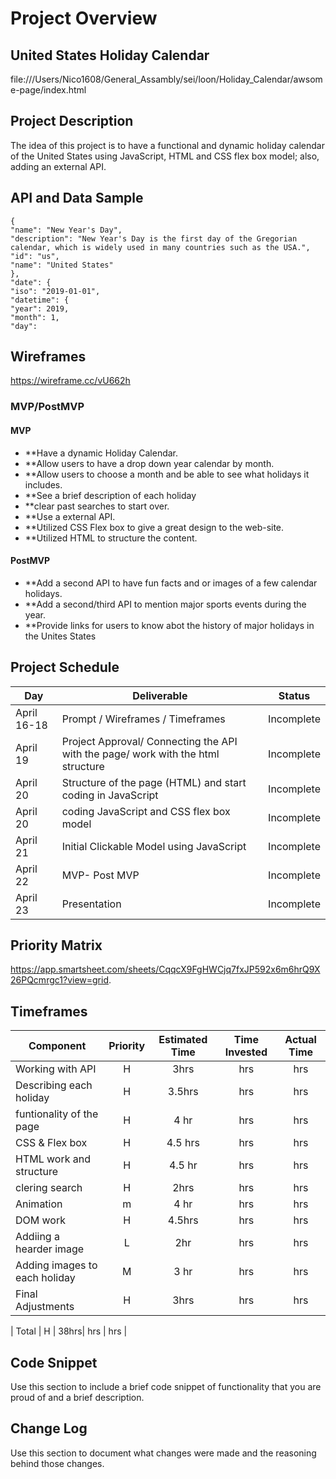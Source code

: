 # Project Overview

## United States Holiday Calendar
file:///Users/Nico1608/General_Assambly/sei/loon/Holiday_Calendar/awsome-page/index.html


## Project Description

The idea of this project is to have a functional and dynamic holiday calendar of the United States using JavaScript, HTML and CSS flex box model; also, adding an external API.

## API and Data Sample

```"holidays":
{
"name": "New Year's Day",
"description": "New Year's Day is the first day of the Gregorian calendar, which is widely used in many countries such as the USA.",
"id": "us",
"name": "United States"
},
"date": {
"iso": "2019-01-01",
"datetime": {
"year": 2019,
"month": 1,
"day": 
```
## Wireframes

https://wireframe.cc/vU662h

### MVP/PostMVP

#### MVP 


- **Have a dynamic Holiday Calendar.
- **Allow users to have a drop down year calendar by month.
- **Allow users to choose a month and be able to see what holidays it includes.
- **See a brief description of each holiday
- **clear past searches to start over.
- **Use a external API.
- **Utilized CSS Flex box to give a great design to the web-site.
- **Utilized HTML to structure the content. 

#### PostMVP  

- **Add a second API to have fun facts and or images of a few calendar holidays.
- **Add a second/third API to mention major sports events during the year.
- **Provide links for users to know abot the history of major holidays in the Unites States


## Project Schedule


|  Day | Deliverable | Status
|---|---| ---|
|April 16-18| Prompt / Wireframes / Timeframes | Incomplete
|April 19| Project Approval/ Connecting the API with the page/ work with the html structure  | Incomplete
|April 20| Structure of the page  (HTML) and start coding in JavaScript | Incomplete
|April 20| coding JavaScript and CSS flex box model | Incomplete
|April 21| Initial Clickable Model using JavaScript | Incomplete
|April 22| MVP- Post MVP | Incomplete
|April 23| Presentation | Incomplete

## Priority Matrix

https://app.smartsheet.com/sheets/CqqcX9FgHWCjq7fxJP592x6m6hrQ9X26PQcmrgc1?view=grid.

## Timeframes



| Component | Priority | Estimated Time | Time Invested | Actual Time |
| --- | :---: |  :---: | :---: | :---: |
| Working with API | H | 3hrs| hrs | hrs |
| Describing each holiday | H | 3.5hrs| hrs | hrs |
| funtionality of the page | H | 4 hr| hrs | hrs |
| CSS & Flex box | H | 4.5 hrs| hrs | hrs |
| HTML work and structure| H | 4.5 hr| hrs | hrs |
| clering search | H | 2hrs| hrs | hrs |
| Animation | m | 4 hr| hrs | hrs |
| DOM work | H | 4.5hrs| hrs | hrs |
| Addiing a hearder image| L | 2hr| hrs | hrs |
| Adding images to each holiday| M | 3 hr| hrs | hrs |
| Final Adjustments | H | 3hrs| hrs | hrs |


| Total | H | 38hrs| hrs | hrs |

## Code Snippet

Use this section to include a brief code snippet of functionality that you are proud of and a brief description.  


## Change Log
 Use this section to document what changes were made and the reasoning behind those changes.  
